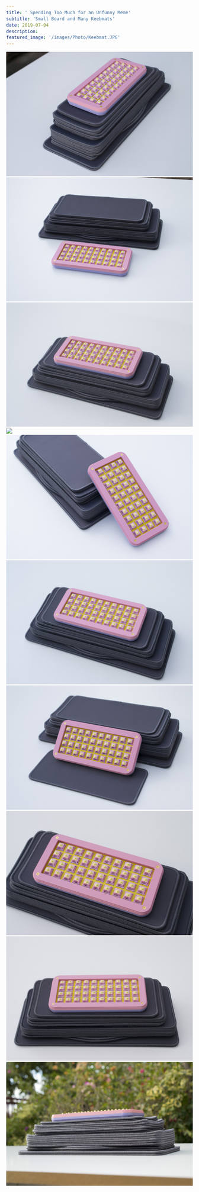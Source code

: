 ```yaml
---
title: ' Spending Too Much for an Unfunny Meme'
subtitle: 'Small Board and Many Keebmats'
date: 2019-07-04
description: 
featured_image: '/images/Photo/Keebmat.JPG'
---
```


<div class="gallery" data-columns="3">
    <img src="/images/Photo/Keebmat2.JPG">
    <img src="/images/Photo/Keebmat3.JPG">
    <img src="/images/Photo/Keebmat4.JPG">
    <img src="/images/Photo/ebmats/Keebmat5.JPG">
    <img src="/images/Photo/Keebmat6.JPG">
    <img src="/images/Photo/Keebmat7.JPG">
    <img src="/images/Photo/Keebmat.JPG">
    <img src="/images/Photo/Keebmat9.JPG">
    <img src="/images/Photo/Keebmat10.JPG">
</div>

<div class="gallery" data-columns="1">
    <img src="/images/Photo/Keebmat8.JPG">
</div>
